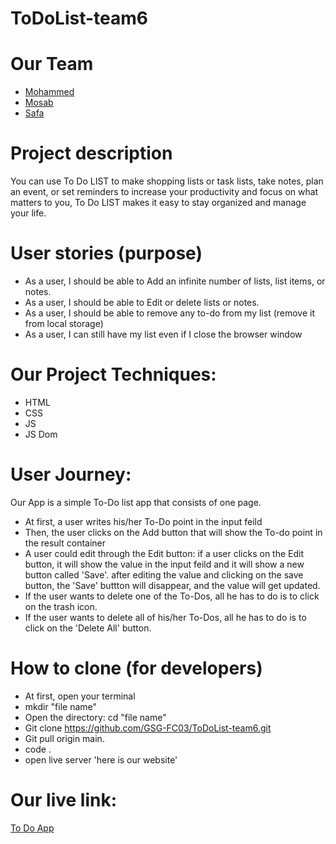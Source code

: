 # ToDoList-team6

# Our Team

- [Mohammed](https://github.com/mo7amedehab97)
- [Mosab](https://github.com/Mosab-Ahmed)
- [Safa](https://github.com/safamohanna95)

# Project description

You can use To Do LIST to make shopping lists or task lists, take notes, plan an event, or set reminders to increase your productivity and focus on what matters to you, To Do LIST makes it easy to stay organized and manage your life.

# User stories (purpose)

- As a user, I should be able to Add an infinite number of lists, list items, or notes.
- As a user, I should be able to Edit or delete  lists or notes.
- As a user, I should be able to remove any to-do from my list (remove it from local storage)
- As a user, I can still have my list even if I close the browser window

# Our Project Techniques:
- HTML 
- CSS
- JS 
- JS Dom

# User Journey:
Our App is a simple To-Do list app that consists of one page.
- At first, a user writes his/her To-Do point in the input feild 
- Then, the user clicks on the Add button that will show the To-do point in the result container 
- A user could edit through the Edit button: if a user clicks on the Edit button, it will show the value in the input feild and it will show a new button called 'Save'. after editing the value and clicking on the save button, the 'Save' buttton will disappear, and the value will get updated. 
- If the user wants to delete one of the To-Dos, all he has to do is to click on the trash icon. 
- If the user wants to delete all of his/her To-Dos, all he has to do is to click on the 'Delete All' button. 

# How to clone (for developers)
- At first, open your terminal
- mkdir "file name" 
- Open the directory: cd "file name"
- Git clone https://github.com/GSG-FC03/ToDoList-team6.git 
- Git pull origin main. 
- code .
- open live server 'here is our website'

# Our live link: 

[To Do App](https://gsg-fc03.github.io/ToDoList-team6/)
